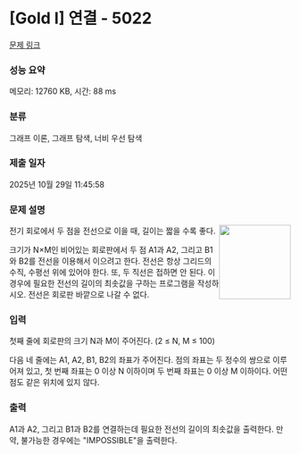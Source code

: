 # [Gold I] 연결 - 5022 

[문제 링크](https://www.acmicpc.net/problem/5022) 

### 성능 요약

메모리: 12760 KB, 시간: 88 ms

### 분류

그래프 이론, 그래프 탐색, 너비 우선 탐색

### 제출 일자

2025년 10월 29일 11:45:58

### 문제 설명

<p><img alt="" src="https://www.acmicpc.net/upload/images/connect.png" style="float:right; height:133px; width:128px">전기 회로에서 두 점을 전선으로 이을 때, 길이는 짧을 수록 좋다.</p>

<p>크기가 N×M인 비어있는 회로판에서 두 점 A1과 A2, 그리고 B1와 B2를 전선을 이용해서 이으려고 한다. 전선은 항상 그리드의 수직, 수평선 위에 있어야 한다. 또, 두 직선은 접하면 안 된다. 이 경우에 필요한 전선의 길이의 최솟값을 구하는 프로그램을 작성하시오. 전선은 회로판 바깥으로 나갈 수 없다.</p>

### 입력 

 <p>첫째 줄에 회로판의 크기 N과 M이 주어진다. (2 ≤ N, M ≤ 100) </p>

<p>다음 네 줄에는 A1, A2, B1, B2의 좌표가 주어진다. 점의 좌표는 두 정수의 쌍으로 이루어져 있고, 첫 번째 좌표는 0 이상 N 이하이며 두 번째 좌표는 0 이상 M 이하이다. 어떤 점도 같은 위치에 있지 않다.</p>

### 출력 

 <p>A1과 A2, 그리고 B1과 B2를 연결하는데 필요한 전선의 길이의 최솟값을 출력한다. 만약, 불가능한 경우에는 "IMPOSSIBLE"을 출력한다.</p>

